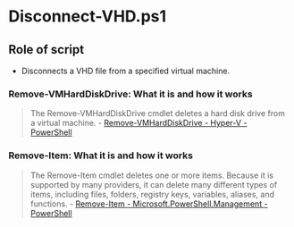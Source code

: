 # Disconnect-VHD.ps1

## Role of script

- Disconnects a VHD file from a specified virtual machine.

### Remove-VMHardDiskDrive: What it is and how it works

> The Remove-VMHardDiskDrive cmdlet deletes a hard disk drive from a virtual machine. - [Remove-VMHardDiskDrive - Hyper-V - PowerShell](https://learn.microsoft.com/en-us/powershell/module/hyper-v/remove-vmharddiskdrive?view=windowsserver2022-ps)

### Remove-Item: What it is and how it works

> The Remove-Item cmdlet deletes one or more items. Because it is supported by many providers, it can delete many different types of items, including files, folders, registry keys, variables, aliases, and functions. - [Remove-Item - Microsoft.PowerShell.Management - PowerShell](https://learn.microsoft.com/en-us/powershell/module/microsoft.powershell.management/remove-item?view=powershell-7.3)
